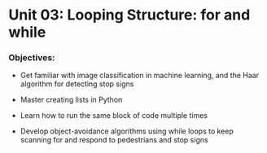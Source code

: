 # Unit 03: Looping Structure: for and while

### Objectives:
- Get familiar with image classification in machine learning, and the Haar algorithm for detecting stop signs

- Master creating lists in Python

- Learn how to run the same block of code multiple times

- Develop object-avoidance algorithms using while loops to keep scanning for and respond to pedestrians and stop signs